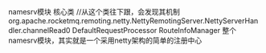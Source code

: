 namesrv模块
核心类
//从这个类往下跟，会发现其机制
org.apache.rocketmq.remoting.netty.NettyRemotingServer.NettyServerHandler.channelRead0
DefaultRequestProcessor
RouteInfoManager
整个namesrv模块，其实就是一个采用netty架构的简单的注册中心